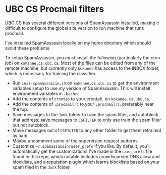 # UBC CS Procmail filters

UBC CS has several different versions of SpamAssassin installed, making it
difficult to configure the global site version to run machine that runs
procmail.

I've installed SpamAssassin locally on my home directory which should avoid
these problems.

To setup SpamAssassin, you must install the following (particularly the cron
job) on `kokanee.cs.ubc.ca`.
Most of the files can be edited from any of the remote machine, but currently
only `kokanee` has access to the INBOX folder, which is necessary for training
the classifier.

- Run `init-spamassassin.sh` on `kokanee.cs.ubc.ca` to get the environment
  variables setup to use my version of SpamAssassin.
  This will install environment variables in `.bashrc`.
- Add the contents of `crontab` to your crontab, on `kokanee.cs.ubc.ca`.
- Add the contents of `.procmailrc` to your `.procmailrc`, preferably near the
  top.
- Save messages to the `Junk` folder to train the spam filter, and autoblock
  that address; save messages to `CSFILTER` to only use train the spam filter
  but not autoblock.
- Move messages out of `CSFILTER` to any other folder to get them retrained as
  ham.
- Maybe uncomment some of the supervision request patterns.
- Customize `~/.spamassassin/user_prefs` if you like.
  By default, you'll automatically get the customizations I've made in the
  `user_prefs` file found in this repo, which notable includes crowdsourced DNS
  allow and blocklists, and a reputation plugin which learns blocklists based on
  your spam filed in the `Junk` folder.
